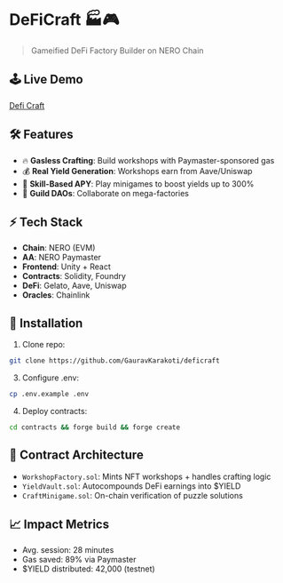# DeFiCraft 🏭🎮  
> Gameified DeFi Factory Builder on NERO Chain

## 🕹️ Live Demo  
[Defi Craft](https://deficraft-backend.onrender.com)  

## 🛠️ Features  
- 🔥 **Gasless Crafting**: Build workshops with Paymaster-sponsored gas  
- 💰 **Real Yield Generation**: Workshops earn from Aave/Uniswap  
- 🧩 **Skill-Based APY**: Play minigames to boost yields up to 300%  
- 👥 **Guild DAOs**: Collaborate on mega-factories  

## ⚡ Tech Stack  
- **Chain**: NERO (EVM)  
- **AA**: NERO Paymaster  
- **Frontend**: Unity + React  
- **Contracts**: Solidity, Foundry  
- **DeFi**: Gelato, Aave, Uniswap  
- **Oracles**: Chainlink  

## 🚀 Installation  
1. Clone repo:  
```bash  
git clone https://github.com/GauravKarakoti/deficraft
```
3. Configure .env:
```bash
cp .env.example .env
```
4. Deploy contracts:
```bash
cd contracts && forge build && forge create
```

## 📜 Contract Architecture
- `WorkshopFactory.sol`: Mints NFT workshops + handles crafting logic
- `YieldVault.sol`: Autocompounds DeFi earnings into $YIELD
- `CraftMinigame.sol`: On-chain verification of puzzle solutions

## 📈 Impact Metrics
- Avg. session: 28 minutes
- Gas saved: 89% via Paymaster
- $YIELD distributed: 42,000 (testnet)
